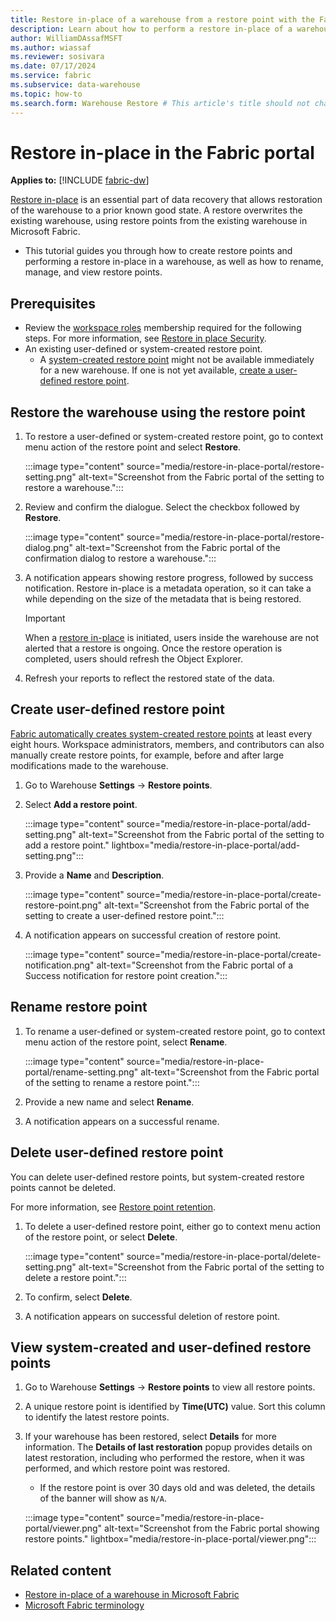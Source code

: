 ```yaml
---
title: Restore in-place of a warehouse from a restore point with the Fabric portal
description: Learn about how to perform a restore in-place of a warehouse in the Fabric portal.
author: WilliamDAssafMSFT
ms.author: wiassaf
ms.reviewer: sosivara
ms.date: 07/17/2024
ms.service: fabric
ms.subservice: data-warehouse
ms.topic: how-to
ms.search.form: Warehouse Restore # This article's title should not change. If so, contact engineering.
---
```

# Restore in-place in the Fabric portal

**Applies to:** [!INCLUDE [fabric-dw](includes/applies-to-version/fabric-dw.md)]

[Restore in-place](restore-in-place.md) is an essential part of data recovery that allows restoration of the warehouse to a prior known good state. A restore overwrites the existing warehouse, using restore points from the existing warehouse in Microsoft Fabric.  

 - This tutorial guides you through how to create restore points and performing a restore in-place in a warehouse, as well as how to rename, manage, and view restore points.

## Prerequisites

- Review the [workspace roles](workspace-roles.md) membership required for the following steps. For more information, see [Restore in place Security](restore-in-place.md#security).
- An existing user-defined or system-created restore point.
    - A [system-created restore point](restore-in-place.md#system-created-restore-points) might not be available immediately for a new warehouse. If one is not yet available, [create a user-defined restore point](#create-user-defined-restore-point).

## Restore the warehouse using the restore point

1. To restore a user-defined or system-created restore point, go to context menu action of the restore point and select **Restore**.

    :::image type="content" source="media/restore-in-place-portal/restore-setting.png" alt-text="Screenshot from the Fabric portal of the setting to restore a warehouse.":::

1. Review and confirm the dialogue. Select the checkbox followed by **Restore**.

    :::image type="content" source="media/restore-in-place-portal/restore-dialog.png" alt-text="Screenshot from the Fabric portal of the confirmation dialog to restore a warehouse.":::

1. A notification appears showing restore progress, followed by success notification. Restore in-place is a metadata operation, so it can take a while depending on the size of the metadata that is being restored.

    > [!IMPORTANT]
    > When a [restore in-place](restore-in-place.md) is initiated, users inside the warehouse are not alerted that a restore is ongoing. Once the restore operation is completed, users should refresh the Object Explorer.

1. Refresh your reports to reflect the restored state of the data.

## Create user-defined restore point

[Fabric automatically creates system-created restore points](restore-in-place.md#system-created-restore-points) at least every eight hours. Workspace administrators, members, and contributors can also manually create restore points, for example, before and after large modifications made to the warehouse.

1. Go to Warehouse **Settings** -> **Restore points**.
1. Select **Add a restore point**.

    :::image type="content" source="media/restore-in-place-portal/add-setting.png" alt-text="Screenshot from the Fabric portal of the setting to add a restore point." lightbox="media/restore-in-place-portal/add-setting.png":::

1. Provide a **Name** and **Description**.

    :::image type="content" source="media/restore-in-place-portal/create-restore-point.png" alt-text="Screenshot from the Fabric portal of the setting to create a user-defined restore point.":::

1. A notification appears on successful creation of restore point.

    :::image type="content" source="media/restore-in-place-portal/create-notification.png" alt-text="Screenshot from the Fabric portal of a Success notification for restore point creation.":::

## Rename restore point

1. To rename a user-defined or system-created restore point, go to context menu action of the restore point, select **Rename**.

    :::image type="content" source="media/restore-in-place-portal/rename-setting.png" alt-text="Screenshot from the Fabric portal of the setting to rename a restore point.":::
1. Provide a new name and select **Rename**.
1. A notification appears on a successful rename.

## Delete user-defined restore point

You can delete user-defined restore points, but system-created restore points cannot be deleted.

For more information, see [Restore point retention](restore-in-place.md#restore-point-retention).

1. To delete a user-defined restore point, either go to context menu action of the restore point, or select **Delete**.

    :::image type="content" source="media/restore-in-place-portal/delete-setting.png" alt-text="Screenshot from the Fabric portal of the setting to delete a restore point.":::
1. To confirm, select **Delete**.
1. A notification appears on successful deletion of restore point.

## View system-created and user-defined restore points

1. Go to Warehouse **Settings** -> **Restore points** to view all restore points.
1. A unique restore point is identified by **Time(UTC)** value. Sort this column to identify the latest restore points.
1. If your warehouse has been restored, select **Details** for more information. The **Details of last restoration** popup provides details on latest restoration, including who performed the restore, when it was performed, and which restore point was restored.
    - If the restore point is over 30 days old and was deleted, the details of the banner will show as `N/A`.

    :::image type="content" source="media/restore-in-place-portal/viewer.png" alt-text="Screenshot from the Fabric portal showing restore points." lightbox="media/restore-in-place-portal/viewer.png":::

## Related content

- [Restore in-place of a warehouse in Microsoft Fabric](restore-in-place.md)
- [Microsoft Fabric terminology](../get-started/fabric-terminology.md)